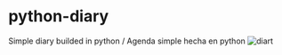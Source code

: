 # python-diary
Simple diary builded in python / Agenda simple hecha en python
![diart](https://user-images.githubusercontent.com/38143743/45047412-3218aa80-b036-11e8-8ff5-f3c3cd91cbf0.PNG)
